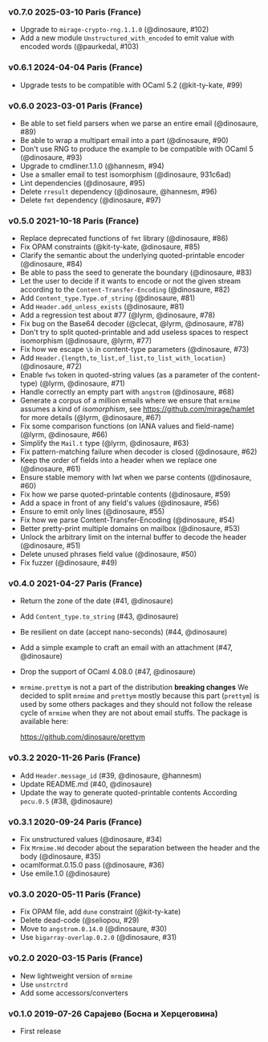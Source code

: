 ### v0.7.0 2025-03-10 Paris (France)

- Upgrade to `mirage-crypto-rng.1.1.0` (@dinosaure, #102)
- Add a new module `Unstructured_with_encoded` to emit value with encoded words (@paurkedal, #103)

### v0.6.1 2024-04-04 Paris (France)

- Upgrade tests to be compatible with OCaml 5.2 (@kit-ty-kate, #99)

### v0.6.0 2023-03-01 Paris (France)

- Be able to set field parsers when we parse an entire email (@dinosaure, #89)
- Be able to wrap a multipart email into a part (@dinosaure, #90)
- Don't use RNG to produce the example to be compatible with OCaml 5 (@dinosaure, #93)
- Upgrade to cmdliner.1.1.0 (@hannesm, #94)
- Use a smaller email to test isomorphism (@dinosaure, 931c6ad)
- Lint dependencies (@dinosaure, #95)
- Delete `rresult` dependency (@dinosaure, @hannesm, #96)
- Delete `fmt` dependency (@dinosaure, #97)

### v0.5.0 2021-10-18 Paris (France)

- Replace deprecated functions of `fmt` library (@dinosaure, #86)
- Fix OPAM constraints (@kit-ty-kate, @dinosaure, #85)
- Clarify the semantic about the underlying quoted-printable encoder (@dinosaure, #84)
- Be able to pass the seed to generate the boundary (@dinosaure, #83)
- Let the user to decide if it wants to encode or not the given stream
  according to the `Content-Transfer-Encoding` (@dinosaure, #82)
- Add `Content_type.Type.of_string` (@dinosaure, #81)
- Add `Header.add_unless_exists` (@dinosaure, #81)
- Add a regression test about #77 (@lyrm, @dinosaure, #78)
- Fix bug on the Base64 decoder (@clecat, @lyrm, @dinosaure, #78)
- Don't try to split quoted-printable and add useless spaces to respect isomorphism (@dinosaure, @lyrm, #77)
- Fix how we escape `\b` in content-type parameters (@dinosaure, #73)
- Add `Header.{length,to_list,of_list,to_list_with_location}` (@dinosaure, #72)
- Enable `fws` token in quoted-string values (as a parameter of the content-type) (@lyrm, @dinosaure, #71)
- Handle correctly an empty part with `angstrom` (@dinosaure, #68)
- Generate a corpus of a million emails where we ensure that
  `mrmime` assumes a kind of _isomorphism_, see https://github.com/mirage/hamlet
  for more details (@lyrm, @dinosaure, #67)
- Fix some comparison functions (on IANA values and field-name) (@lyrm, @dinosaure, #66)
- Simplify the `Mail.t` type (@lyrm, @dinosaure, #63)
- Fix pattern-matching failure when decoder is closed (@dinosaure, #62)
- Keep the order of fields into a header when we replace one (@dinosaure, #61)
- Ensure stable memory with lwt when we parse contents (@dinosaure, #60)
- Fix how we parse quoted-printable contents (@dinosaure, #59)
- Add a space in front of any field's values (@dinosaure, #56)
- Ensure to emit only lines (@dinosaure, #55)
- Fix how we parse Content-Transfer-Encoding (@dinosaure, #54)
- Better pretty-print multiple domains on mailbox (@dinosaure, #53)
- Unlock the arbitrary limit on the internal buffer to decode the header (@dinosaure, #51)
- Delete unused phrases field value (@dinosaure, #50)
- Fix fuzzer (@dinosaure, #49)

### v0.4.0 2021-04-27 Paris (France)

- Return the zone of the date (#41, @dinosaure)
- Add `Content_type.to_string` (#43, @dinosaure)
- Be resilient on date (accept nano-seconds) (#44, @dinosaure)
- Add a simple example to craft an email with an attachment (#47, @dinosaure)
- Drop the support of OCaml 4.08.0 (#47, @dinosaure)
- `mrmime.prettym` is not a part of the distribution
  **breaking changes**
  We decided to split `mrmime` and `prettym` mostly because this
  part (`prettym`) is used by some others packages and they should
  not follow the release cycle of `mrmime` when they are not about
  email stuffs. The package is available here:

  https://github.com/dinosaure/prettym

### v0.3.2 2020-11-26 Paris (France)

- Add `Header.message_id` (#39, @dinosaure, @hannesm)
- Update README.md (#40, @dinosaure)
- Update the way to generate quoted-printable contents
  According `pecu.0.5` (#38, @dinosaure)

### v0.3.1 2020-09-24 Paris (France)

- Fix unstructured values (@dinosaure, #34)
- Fix `Mrmime.Hd` decoder about the separation between the header
  and the body (@dinosaure, #35)
- ocamlformat.0.15.0 pass (@dinosaure, #36)
- Use emile.1.0 (@dinosaure)

### v0.3.0 2020-05-11 Paris (France)

- Fix OPAM file, add `dune` constraint (@kit-ty-kate)
- Delete dead-code (@seliopou, #29)
- Move to `angstrom.0.14.0` (@dinosaure, #30)
- Use `bigarray-overlap.0.2.0` (@dinosaure, #31)

### v0.2.0 2020-03-15 Paris (France)

- New lightweight version of `mrmime`
- Use `unstrctrd`
- Add some accessors/converters

### v0.1.0 2019-07-26 Сарајево (Боснa и Херцеговина)

- First release
